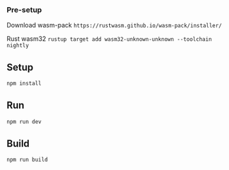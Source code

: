 

### Pre-setup
Download wasm-pack
`https://rustwasm.github.io/wasm-pack/installer/`

Rust wasm32
`rustup target add wasm32-unknown-unknown --toolchain nightly`


## Setup
```bash
npm install
```

## Run
```bash
npm run dev
```

## Build
```bash
npm run build
```